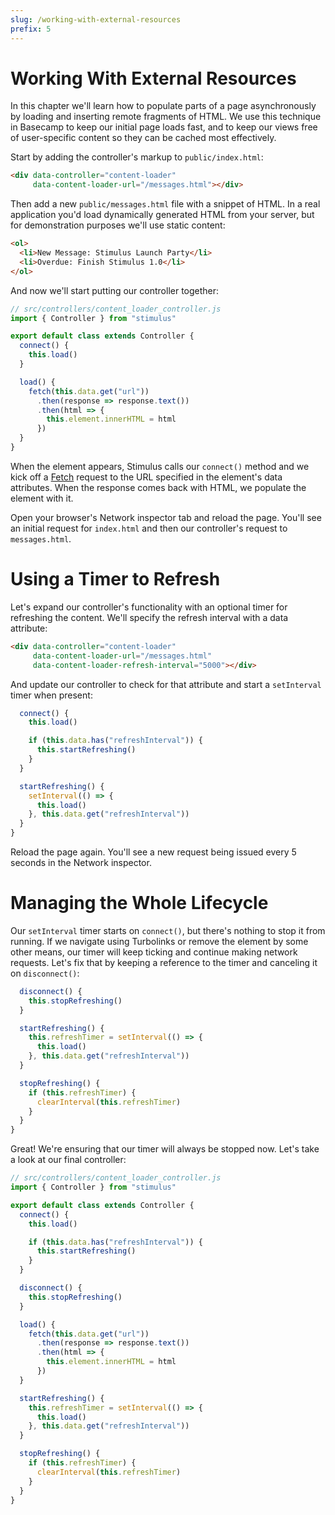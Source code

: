 ```yaml
---
slug: /working-with-external-resources
prefix: 5
---
```


# Working With External Resources

In this chapter we'll learn how to populate parts of a page asynchronously by loading and inserting remote fragments of HTML. We use this technique in Basecamp to keep our initial page loads fast, and to keep our views free of user-specific content so they can be cached most effectively.

Start by adding the controller's markup to `public/index.html`:

```html
<div data-controller="content-loader"
     data-content-loader-url="/messages.html"></div>
```

Then add a new `public/messages.html` file with a snippet of HTML. In a real application you'd load dynamically generated HTML from your server, but for demonstration purposes we'll use static content:

```html
<ol>
  <li>New Message: Stimulus Launch Party</li>
  <li>Overdue: Finish Stimulus 1.0</li>
</ol>
```

And now we'll start putting our controller together:

```js
// src/controllers/content_loader_controller.js
import { Controller } from "stimulus"

export default class extends Controller {
  connect() {
    this.load()
  }

  load() {
    fetch(this.data.get("url"))
      .then(response => response.text())
      .then(html => {
        this.element.innerHTML = html
      })
  }
}
```

When the element appears, Stimulus calls our `connect()` method and we kick off a [Fetch](https://developer.mozilla.org/en-US/docs/Web/API/Fetch_API/Using_Fetch) request to the URL specified in the element's data attributes. When the response comes back with HTML, we populate the element with it.

Open your browser's Network inspector tab and reload the page. You'll see an initial request for `index.html` and then our controller's request to `messages.html`.

# Using a Timer to Refresh

Let's expand our controller's functionality with an optional timer for refreshing the content. We'll specify the refresh interval with a data attribute:

```html
<div data-controller="content-loader"
     data-content-loader-url="/messages.html"
     data-content-loader-refresh-interval="5000"></div>
```

And update our controller to check for that attribute and start a `setInterval` timer when present:

```js
  connect() {
    this.load()

    if (this.data.has("refreshInterval")) {
      this.startRefreshing()
    }
  }

  startRefreshing() {
    setInterval(() => {
      this.load()
    }, this.data.get("refreshInterval"))
  }
}
```

Reload the page again. You'll see a new request being issued every 5 seconds in the Network inspector.

# Managing the Whole Lifecycle

Our `setInterval` timer starts on `connect()`, but there's nothing to stop it from running. If we navigate using Turbolinks or remove the element by some other means, our timer will keep ticking and continue making network requests. Let's fix that by keeping a reference to the timer and canceling it on `disconnect()`:

```js
  disconnect() {
    this.stopRefreshing()
  }

  startRefreshing() {
    this.refreshTimer = setInterval(() => {
      this.load()
    }, this.data.get("refreshInterval"))
  }

  stopRefreshing() {
    if (this.refreshTimer) {
      clearInterval(this.refreshTimer)
    }
  }
}
```

Great! We're ensuring that our timer will always be stopped now. Let's take a look at our final controller:

```js
// src/controllers/content_loader_controller.js
import { Controller } from "stimulus"

export default class extends Controller {
  connect() {
    this.load()

    if (this.data.has("refreshInterval")) {
      this.startRefreshing()
    }
  }

  disconnect() {
    this.stopRefreshing()
  }

  load() {
    fetch(this.data.get("url"))
      .then(response => response.text())
      .then(html => {
        this.element.innerHTML = html
      })
  }

  startRefreshing() {
    this.refreshTimer = setInterval(() => {
      this.load()
    }, this.data.get("refreshInterval"))
  }

  stopRefreshing() {
    if (this.refreshTimer) {
      clearInterval(this.refreshTimer)
    }
  }
}
```

